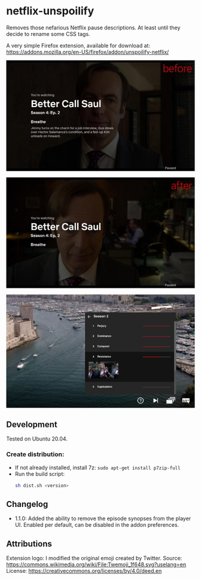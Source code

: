 # netflix-unspoilify

Removes those nefarious Netflix pause descriptions. At least until they decide to rename some CSS tags.

A very simple Firefox extension, available for download at: https://addons.mozilla.org/en-US/firefox/addon/unspoilify-netflix/

![Before screenshot](screenshots/before.jpg?raw=true 'Before screenshot')

![After screenshot](screenshots/after.jpg?raw=true 'After screenshot')

![Player screenshot](screenshots/player.jpg?raw=true 'After screenshot')

## Development

Tested on Ubuntu 20.04.

### Create distribution:

-   If not already installed, install 7z: `sudo apt-get install p7zip-full`
-   Run the build script:
    ```bash
    sh dist.sh <version>
    ```

## Changelog

-   1.1.0: Added the ability to remove the episode synopses from the player UI. Enabled per default, can be disabled in the addon preferences.

## Attributions

Extension logo: I modified the original emoji created by Twitter.
Source: https://commons.wikimedia.org/wiki/File:Twemoji_1f648.svg?uselang=en
License: https://creativecommons.org/licenses/by/4.0/deed.en
